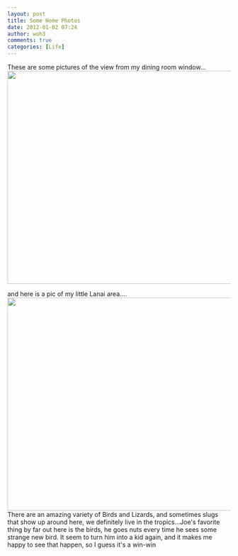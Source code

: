 ```yaml
---
layout: post
title: Some Home Photos
date: 2012-01-02 07:24
author: woh3
comments: true
categories: [Life]
---
```

These are some pictures of the view from my dining room window...
<a href="http://woh3blog.files.wordpress.com/2012/01/dscn1024.jpg"><img src="http://woh3blog.files.wordpress.com/2012/01/dscn1024.jpg" alt="" title="DSCN1024" width="640" height="480" class="alignleft size-full wp-image-636" /></a>

and here is a pic of my little Lanai area....
<a href="http://woh3blog.files.wordpress.com/2012/01/dscn1025.jpg"><img src="http://woh3blog.files.wordpress.com/2012/01/dscn1025.jpg" alt="" title="DSCN1025" width="640" height="480" class="alignleft size-full wp-image-637" /></a>
There are an amazing variety of Birds and Lizards, and sometimes slugs that show up around here, we definitely live in the tropics...Joe's favorite thing by far out here is the birds, he goes nuts every time he sees some strange new bird. It seem to turn him into a kid again, and it makes me happy to see that happen, so I guess it's a win-win
